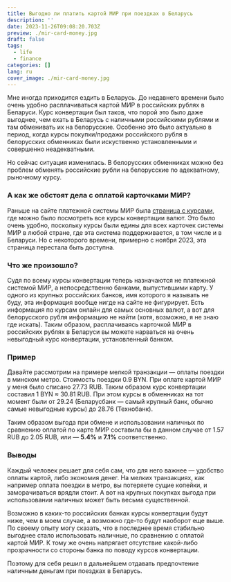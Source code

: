 ```yaml
---
title: Выгодно ли платить картой МИР при поездках в Беларусь
description: ''
date: 2023-11-26T09:08:20.703Z
preview: ./mir-card-money.jpg
draft: false
tags:
  - life
  - finance
categories: []
lang: ru
cover_image: ./mir-card-money.jpg
---
```


Мне иногда приходится ездить в Беларусь. До недавнего времени было очень удобно расплачиваться картой МИР в российских рублях в Беларуси. Курс конвертации был таков, что порой это было даже выгоднее, чем ехать в Беларусь с наличными российскими рублями и там обменивать их на белорусские. Особенно это было актуально в период, когда курсы покупки/продажи российского рубля в белорусских обменниках были искуственно установленными и совершенно неадекватными.

Но сейчас ситуация изменилась. В белорусских обменниках можно без проблем обменять российские рубли на белорусские по адекватному, рыночному курсу.

### А как же обстоят дела с оплатой карточками МИР?

Раньше на сайте платежной системы МИР была [страница с курсами](https://mironline.ru/support/list/kursy_mir/), где можно было посмотреть все курсы конвертации валют. Это было очень удобно, поскольку курсы были едины для всех карточек системы МИР в любой стране, где эта система поддерживается, в том числе и в Беларуси. Но с некоторого времени, примерно с ноября 2023, эта страница перестала быть доступна.

### Что же произошло?

Судя по всему курсы конвертации теперь назначаются не платежной системой МИР, а непосредственно банками, выпустившими карту. У одного из крупных российских банков, имя которого я называть не буду, эта информация вообще нигде на сайте не фигурирует. Есть информация по курсам онлайн для самых основных валют, а вот для белорусского рубля информацию не найти (хотя, возможно, я не знаю где искать). Таким образом, расплачиваясь карточкой МИР в российских рублях в Беларуси вы можете нарваться на очень невыгодный курс конвертации, установленный банком.

### Пример

Давайте рассмотрим на примере мелкой транзакции — оплаты поездки в минском метро. Стоимость поездки 0.9 BYN. При оплате картой МИР у меня было списано 27.73 RUB. Таким образом курс конвертации составил 1 BYN ≈ 30.81 RUB. При этом курсы в обменниках на тот момент были от 29.24 (Беларусбанк — самый крупный банк, обычно самые невыгодные курсы) до 28.76 (Технобанк).

Таким образом выгода при обмене и использовании наличных по сравнению оплатой по карте МИР составила бы в данном случае от 1.57 RUB до 2.05 RUB, или — **5.4%** и **7.1%** соответственно.

### Выводы

Каждый человек решает для себя сам, что для него важнее — удобство оплаты картой, либо экономия денег. На мелких транзакциях, как например оплата поездки в метро, вы потеряете сущие копейки, и заморачиваться врядли стоит. А вот на крупных покупках выгода при использовании наличных может быть весьма существенной.

Возможно в каких-то российских банках курсы конвертации будут ниже, чем в моем случае, а возможно где-то будут наоборот еще выше. По своему опыту могу сказать, что в последнее время стабильно выгоднее стало использовать наличные, по сравнению с оплатой картой МИР. К тому же очень напрягает отсутствие какой-либо прозрачности со стороны банка по поводу курсов конвертации.

Поэтому для себя решил в дальнейшем отдавать предпочтение наличным деньгам при поездках в Беларусь.
